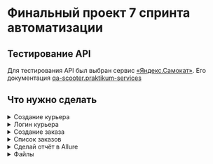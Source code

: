 
# Финальный проект 7 спринта автоматизации

##  Тестирование API

Для тестирования API был выбран сервис [«Яндекс.Самокат»](https://qa-scooter.praktikum-services.ru/).
 Его документация [qa-scooter.praktikum-services](https://qa-scooter.praktikum-services.ru/docs/)


## Что нужно сделать

<details> <summary> Создание курьера </summary>

Проверь:
- курьера можно создать;
- нельзя создать двух одинаковых курьеров;
- чтобы создать курьера, нужно передать в ручку все обязательные поля;
- запрос возвращает правильный код ответа;
- успешный запрос возвращает {"ok":true};
- если одного из полей нет, запрос возвращает ошибку;
- если создать пользователя с логином, который уже есть, возвращается ошибка.
</details>


<details> <summary>Логин курьера</summary>

- курьер может авторизоваться;
- для авторизации нужно передать все обязательные поля;
- система вернёт ошибку, если неправильно указать логин или пароль;
- если какого-то поля нет, запрос возвращает ошибку;
- если авторизоваться под несуществующим пользователем, запрос возвращает ошибку;
- успешный запрос возвращает id.

</details>


<details> <summary> Создание заказа </summary>

Проверь, что, когда создаёшь заказ:

- можно указать один из цветов — BLACK или GREY;
- можно указать оба цвета;
- можно совсем не указывать цвет;
- тело ответа содержит track.
- Чтобы протестировать создание заказа, нужно использовать параметризацию.

</details>

<details> <summary> Список заказов </summary>

Проверь, что в тело ответа возвращается список заказов.

</details>



<details> <summary> Сделай отчёт в Allure </summary>

- Сгенерируй Allure-отчёт и запушь его в репозиторий.
</details>

 <details> <summary> Файлы </summary>

> tests - директория с тестами
>
> data.py - набор тд
> 
> requirements.txt - файл с необходимыми зависимостями
> 
>allure_results - отчет о тестировании
> 
> helpers.py  - генерация рандомных тд
</details>